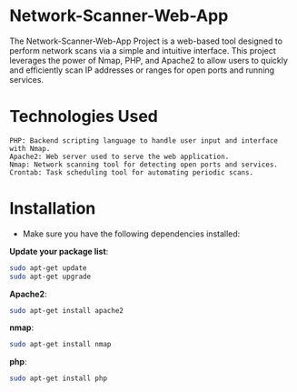 # Network-Scanner-Web-App

The Network-Scanner-Web-App Project is a web-based tool designed to perform network scans via a simple and intuitive interface. This project leverages the power of Nmap, PHP, and Apache2 to allow users to quickly and efficiently scan IP addresses or ranges for open ports and running services.

# Technologies Used

    PHP: Backend scripting language to handle user input and interface with Nmap.
    Apache2: Web server used to serve the web application.
    Nmap: Network scanning tool for detecting open ports and services.
    Crontab: Task scheduling tool for automating periodic scans.

# Installation

   - Make sure you have the following dependencies installed:
     
**Update your package list**:
  ```bash
  sudo apt-get update
  sudo apt-get upgrade
  ```
**Apache2**:
  ```bash
  sudo apt-get install apache2
  ```
**nmap**:
  ```bash
  sudo apt-get install nmap
  ```
 **php**:
  ```bash
 sudo apt-get install php
  ```

